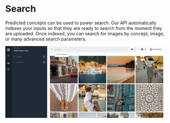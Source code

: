 # Search

Predicted concepts can be used to power search. Our API automatically indexes your inputs so that they are ready to search from the moment they are uploaded. Once indexed, you can search for images by concept, image, or many advanced search parameters.

![](../../.gitbook/assets/ready%20to%20search%20%282%29%20%282%29%20%282%29%20%282%29%20%282%29%20%281%29.jpg)

